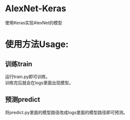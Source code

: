 # AlexNet-Keras
使用Keras实现AlexNet的模型 
 
# 使用方法Usage:
## 训练train
运行train.py即可训练。   
训练完后就会在logs里面出现模型。  
## 预测predict
将predict.py里面的模型路径改成logs里面的模型路径即可预测。  
